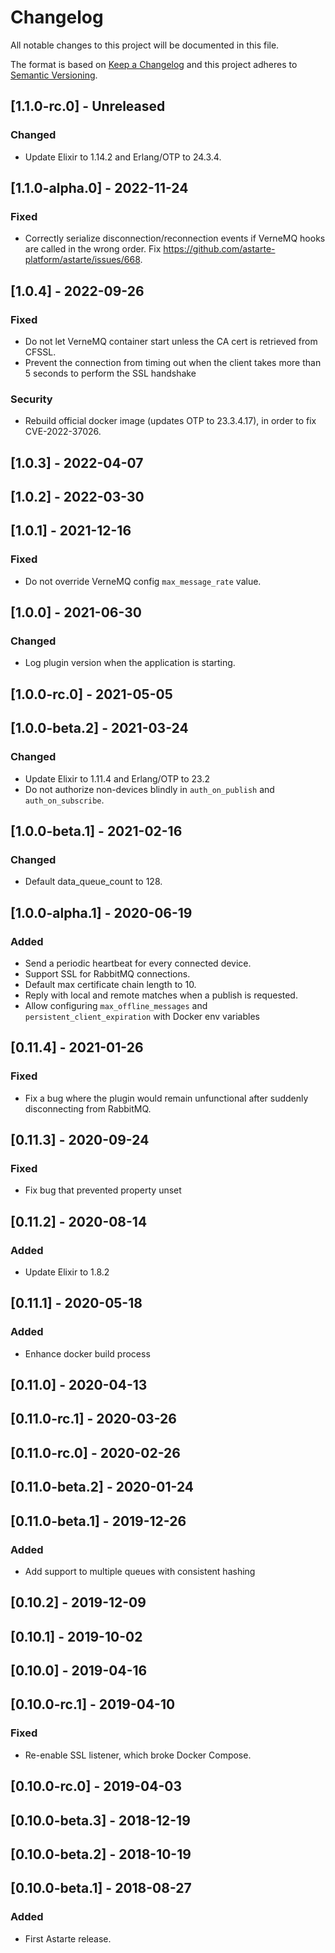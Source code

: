 # Changelog
All notable changes to this project will be documented in this file.

The format is based on [Keep a Changelog](http://keepachangelog.com/en/1.0.0/)
and this project adheres to [Semantic Versioning](http://semver.org/spec/v2.0.0.html).

## [1.1.0-rc.0] - Unreleased
### Changed
- Update Elixir to 1.14.2 and Erlang/OTP to 24.3.4.

## [1.1.0-alpha.0] - 2022-11-24
### Fixed
- Correctly serialize disconnection/reconnection events if VerneMQ hooks are called in
  the wrong order. Fix https://github.com/astarte-platform/astarte/issues/668.

## [1.0.4] - 2022-09-26
### Fixed
- Do not let VerneMQ container start unless the CA cert is retrieved from CFSSL.
- Prevent the connection from timing out when the client takes more than 5 seconds to perform the
  SSL handshake
### Security
- Rebuild official docker image (updates OTP to 23.3.4.17), in order to fix CVE-2022-37026.

## [1.0.3] - 2022-04-07

## [1.0.2] - 2022-03-30

## [1.0.1] - 2021-12-16
### Fixed
- Do not override VerneMQ config `max_message_rate` value.

## [1.0.0] - 2021-06-30
### Changed
- Log plugin version when the application is starting.

## [1.0.0-rc.0] - 2021-05-05

## [1.0.0-beta.2] - 2021-03-24
### Changed
- Update Elixir to 1.11.4 and Erlang/OTP to 23.2
- Do not authorize non-devices blindly in `auth_on_publish` and `auth_on_subscribe`.

## [1.0.0-beta.1] - 2021-02-16
### Changed
- Default data_queue_count to 128.

## [1.0.0-alpha.1] - 2020-06-19
### Added
- Send a periodic heartbeat for every connected device.
- Support SSL for RabbitMQ connections.
- Default max certificate chain length to 10.
- Reply with local and remote matches when a publish is requested.
- Allow configuring `max_offline_messages` and `persistent_client_expiration` with Docker env
  variables

## [0.11.4] - 2021-01-26
### Fixed
- Fix a bug where the plugin would remain unfunctional after suddenly disconnecting from RabbitMQ.

## [0.11.3] - 2020-09-24
### Fixed
- Fix bug that prevented property unset

## [0.11.2] - 2020-08-14
### Added
- Update Elixir to 1.8.2

## [0.11.1] - 2020-05-18
### Added
- Enhance docker build process

## [0.11.0] - 2020-04-13

## [0.11.0-rc.1] - 2020-03-26

## [0.11.0-rc.0] - 2020-02-26

## [0.11.0-beta.2] - 2020-01-24

## [0.11.0-beta.1] - 2019-12-26
### Added
- Add support to multiple queues with consistent hashing

## [0.10.2] - 2019-12-09

## [0.10.1] - 2019-10-02

## [0.10.0] - 2019-04-16

## [0.10.0-rc.1] - 2019-04-10
### Fixed
- Re-enable SSL listener, which broke Docker Compose.

## [0.10.0-rc.0] - 2019-04-03

## [0.10.0-beta.3] - 2018-12-19

## [0.10.0-beta.2] - 2018-10-19

## [0.10.0-beta.1] - 2018-08-27
### Added
- First Astarte release.
